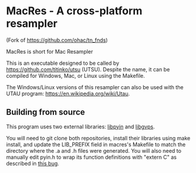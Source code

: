 # MacRes - A cross-platform resampler

(Fork of https://github.com/ohac/tn_fnds)

MacRes is short for Mac Resampler

This is an executable designed to be called by https://github.com/titinko/utsu (UTSU).
Despite the name, it can be compiled for Windows, Mac, or Linux using the Makefile.

The Windows/Linux versions of this resampler can also be used with the UTAU program:
https://en.wikipedia.org/wiki/Utau.

## Building from source

This program uses two external libraries: [libpyin](https://github.com/Sleepwalking/libpyin) and [libgvps](https://github.com/Sleepwalking/libpyin).

You will need to git clone both repositories, install their libraries using make install, and update the LIB_PREFIX field in macres's Makefile to match the directory where the .a and .h files were generated. You will also need to manually edit pyin.h to wrap its function definitions with "extern C" as described in [this bug](https://github.com/Sleepwalking/libpyin/issues/10).
